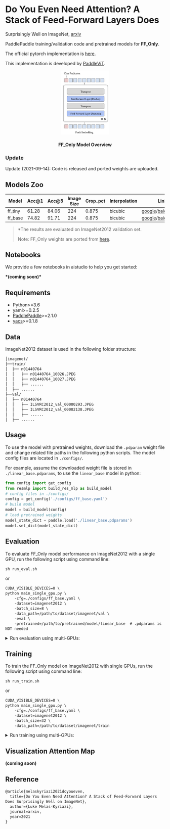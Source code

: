 # Do You Even Need Attention? A Stack of Feed-Forward Layers Does
Surprisingly Well on ImageNet, [arxiv](https://arxiv.org/abs/2105.02723) 

PaddlePaddle training/validation code and pretrained models for **FF_Only**.

The official pytorch implementation is [here](https://github.com/lukemelas/do-you-even-need-attention).


This implementation is developed by [PaddleViT](https://github.com/BR-IDL/PaddleViT.git).

<p align="center">
<img src="./ffonly.png" alt="drawing" width="30%" height="30%"/>
    <h4 align="center">FF_Only Model Overview</h4>
</p>





### Update 
Update (2021-09-14): Code is released and ported weights are uploaded.

## Models Zoo

| Model                          | Acc@1 | Acc@5 | Image Size | Crop_pct | Interpolation | Link |
|--------------------------------|-------|-------|------------|----------|--------------|---------------|
| ff_tiny            | 61.28 | 84.06 | 224        | 0.875    | bicubic       | [google](https://drive.google.com/file/d/14bPRCwuY_nT852fBZxb9wzXzbPWNfbCG/view?usp=sharing)/[baidu](https://pan.baidu.com/s/1nNE4Hh1Nrzl7FEiyaZutDA)(mjgd) |
| ff_base       | 74.82 | 91.71 | 224        | 0.875      | bicubic      | [google](https://drive.google.com/file/d/1DHUg4oCi41ELazPCvYxCFeShPXE4wU3p/view?usp=sharing)/[baidu](https://pan.baidu.com/s/1l-h6Cq4B8kZRvHKDTzhhUg)(m1jc) |

> *The results are evaluated on ImageNet2012 validation set.
>
> Note: FF_Only weights are ported from [here](https://github.com/lukemelas/do-you-even-need-attention).



## Notebooks
We provide a few notebooks in aistudio to help you get started:

**\*(coming soon)\***


## Requirements
- Python>=3.6
- yaml>=0.2.5
- [PaddlePaddle](https://www.paddlepaddle.org.cn/documentation/docs/en/install/index_en.html)>=2.1.0
- [yacs](https://github.com/rbgirshick/yacs)>=0.1.8

## Data 
ImageNet2012 dataset is used in the following folder structure:
```
│imagenet/
├──train/
│  ├── n01440764
│  │   ├── n01440764_10026.JPEG
│  │   ├── n01440764_10027.JPEG
│  │   ├── ......
│  ├── ......
├──val/
│  ├── n01440764
│  │   ├── ILSVRC2012_val_00000293.JPEG
│  │   ├── ILSVRC2012_val_00002138.JPEG
│  │   ├── ......
│  ├── ......
```

## Usage
To use the model with pretrained weights, download the `.pdparam` weight file and change related file paths in the following python scripts. The model config files are located in `./configs/`.

For example, assume the downloaded weight file is stored in `./linear_base.pdparams`, to use the `linear_base` model in python:
```python
from config import get_config
from resmlp import build_res_mlp as build_model
# config files in ./configs/
config = get_config('./configs/ff_base.yaml')
# build model
model = build_model(config)
# load pretrained weights
model_state_dict = paddle.load('./linear_base.pdparams')
model.set_dict(model_state_dict)
```

## Evaluation
To evaluate FF_Only model performance on ImageNet2012 with a single GPU, run the following script using command line:
```shell
sh run_eval.sh
```
or
```shell
CUDA_VISIBLE_DEVICES=0 \
python main_single_gpu.py \
    -cfg=./configs/ff_base.yaml \
    -dataset=imagenet2012 \
    -batch_size=8 \
    -data_path=/path/to/dataset/imagenet/val \
    -eval \
    -pretrained=/path/to/pretrained/model/linear_base  # .pdparams is NOT needed
```

<details>

<summary>
Run evaluation using multi-GPUs:
</summary>


```shell
sh run_eval_multi.sh
```
or
```shell
CUDA_VISIBLE_DEVICES=4,5,6,7 \
python main_multi_gpu.py \
    -cfg=./configs/ff_base.yaml \
    -dataset='imagenet2012' \
    -batch_size=16 \
    -data_path=/path/to/dataset/imagenet/val \
    -eval \
    -pretrained=/path/to/pretrained/model/linear_base  # .pdparams is NOT needed
```

</details>

## Training
To train the FF_Only model on ImageNet2012 with single GPUs, run the following script using command line:
```shell
sh run_train.sh
```
or
```shell
CUDA_VISIBLE_DEVICES=0 \
python main_single_gpu.py \
    -cfg=./configs/ff_base.yaml \
    -dataset=imagenet2012 \
    -batch_size=32 \
    -data_path=/path/to/dataset/imagenet/train
```

<details>
<summary>
Run training using multi-GPUs:
</summary>


```shell
sh run_train_multi.sh
```
or
```shell
CUDA_VISIBLE_DEVICES=0,1,2,3 \
python main_multi_gpu.py \
    -cfg=./configs/ff_base.yaml \
    -dataset=imagenet2012 \
    -batch_size=16 \
    -data_path=/path/to/dataset/imagenet/train
```

</details>


## Visualization Attention Map
**(coming soon)**

## Reference
```
@article{melaskyriazi2021doyoueven,
  title={Do You Even Need Attention? A Stack of Feed-Forward Layers Does Surprisingly Well on ImageNet},
  author={Luke Melas-Kyriazi},
  journal=arxiv,
  year=2021
}
```

